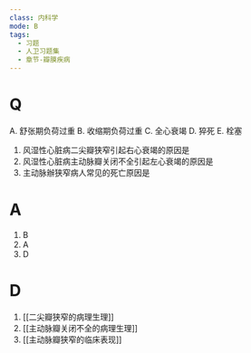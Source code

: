 ```yaml
---
class: 内科学
mode: B
tags:
  - 习题
  - 人卫习题集
  - 章节-瓣膜疾病
---
```


# Q
A. 舒张期负荷过重 
B. 收缩期负荷过重
C. 全心衰竭 
D. 猝死
E. 栓塞

1. 风湿性心脏病二尖瓣狭窄引起右心衰竭的原因是
2. 风湿性心脏病主动脉瓣关闭不全引起左心衰竭的原因是
3. 主动脉辦狭窄病人常见的死亡原因是
# A
1. B
2. A
3. D
# D
1. [[二尖瓣狭窄的病理生理]]
2. [[主动脉瓣关闭不全的病理生理]]
3. [[主动脉瓣狭窄的临床表现]]